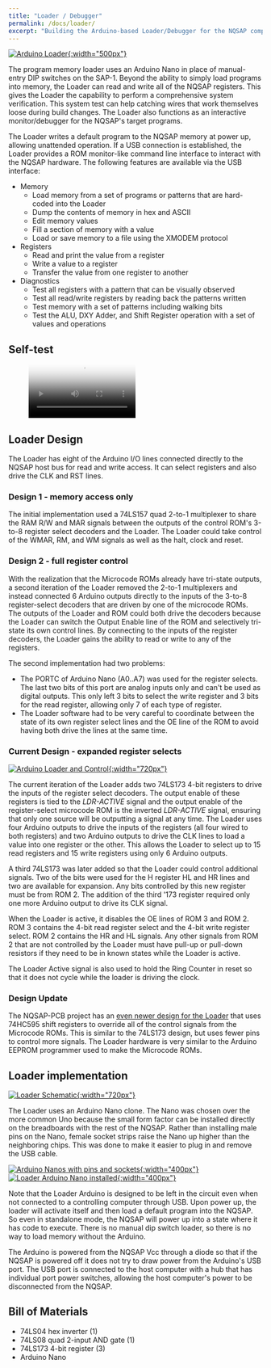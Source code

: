 ```yaml
---
title: "Loader / Debugger"
permalink: /docs/loader/
excerpt: "Building the Arduino-based Loader/Debugger for the NQSAP computer"
---
```


[![Arduino Loader](../../assets/images/loader.jpg "loader"){:width="500px"}](../../assets/images/loader.jpg)

The program memory loader uses an Arduino Nano in place of manual-entry DIP switches on
the SAP-1.  Beyond the ability to simply load programs into memory, the Loader can read
and write all of the NQSAP registers.  This gives the Loader the capability to perform a
comprehensive system verification.  This system test can help catching wires that work
themselves loose during build changes.  The Loader also functions as an interactive
monitor/debugger for the NQSAP's target programs.

The Loader writes a default program to the NQSAP memory at power up, allowing unattended
operation.  If a USB connection is established, the Loader provides a ROM monitor-like
command line interface to interact with the NQSAP hardware.  The following features are
available via the USB interface:

* Memory
  * Load memory from a set of programs or patterns that are hard-coded into the Loader
  * Dump the contents of memory in hex and ASCII
  * Edit memory values
  * Fill a section of memory with a value
  * Load or save memory to a file using the XMODEM protocol
* Registers
  * Read and print the value from a register
  * Write a value to a register
  * Transfer the value from one register to another
* Diagnostics
  * Test all registers with a pattern that can be visually observed
  * Test all read/write registers by reading back the patterns written
  * Test memory with a set of patterns including walking bits
  * Test the ALU, DXY Adder, and Shift Register operation with a set of values and
  operations

## Self-test

<figure class="video_container">
  <video controls="true" width="50%" allowfullscreen="true" poster="../../assets/videos/self-test.png">
    <source src="../../assets/videos/self-test.mp4" type="video/mp4">
  </video>
</figure>

## Loader Design

The Loader has eight of the Arduino I/O lines connected directly to the NQSAP
host bus for read and write access.  It can select registers and also drive the CLK and
RST lines.

### Design 1 - memory access only

The initial implementation used a 74LS157 quad 2-to-1 multiplexer to share the RAM R/W and
MAR signals between the outputs of the control ROM's 3-to-8 register select decoders and
the Loader.  The Loader could take control of the WMAR, RM, and WM signals as well as the
halt, clock and reset.

### Design 2 - full register control

With the realization that the Microcode ROMs already have tri-state outputs, a second
iteration of the Loader removed the 2-to-1 multiplexers and instead connected 6 Arduino
outputs directly to the inputs of the 3-to-8 register-select decoders that are driven by
one of the microcode ROMs.  The outputs of the Loader and ROM could both drive the
decoders because the Loader can switch the Output Enable line of the ROM and selectively
tri-state its own control lines.  By connecting to the inputs of the register decoders,
the Loader gains the ability to read or write to any of the registers.

The second implementation had two problems:

* The PORTC of Arduino Nano (A0..A7) was used for the register selects.  The last two bits
of this port are analog inputs only and can't be used as digital outputs. This only left
3 bits to select the write register and 3 bits for the read register, allowing only 7
of each type of register.
* The Loader software had to be very careful to coordinate between the state of its own
register select lines and the OE line of the ROM to avoid having both drive the lines at
the same time.

### Current Design - expanded register selects

[![Arduino Loader and Control](../../assets/images/loader-and-control.jpg "loader and control logic"){:width="720px"}](../../assets/images/loader-and-control.jpg)

The current iteration of the Loader adds two 74LS173 4-bit registers to drive the inputs
of the register select decoders.  The output enable of these registers is tied to the
*LDR-ACTIVE* signal and the output enable of the register-select microcode ROM is the
inverted *LDR-ACTIVE* signal, ensuring that only one source will be outputting a signal at
any time. The Loader uses four Arduino outputs to drive the inputs of the registers (all
four wired to both registers) and two Arduino outputs to drive the CLK lines to load a
value into one register or the other.  This allows the Loader to select up to 15 read
registers and 15 write registers using only 6 Arduino outputs.  

A third 74LS173 was later added so that the Loader could control additional signals.  Two
of the bits were used for the H register HL and HR lines and two are available for
expansion.  Any bits controlled by this new register must be from ROM 2.  The addition of
the third '173 register required only one more Arduino output to drive its CLK signal.

When the Loader is active, it disables the OE lines of ROM 3 and ROM 2.  ROM 3 contains
the 4-bit read register select and the 4-bit write register select.  ROM 2 contains the
HR and HL signals.  Any other signals from ROM 2 that are not controlled by the Loader
must have pull-up or pull-down resistors if they need to be in known states while the
Loader is active.

The Loader Active signal is also used to hold the Ring Counter in reset so that it does
not cycle while the loader is driving the clock.

### Design Update

The NQSAP-PCB project has an [even newer design for the Loader](https://tomnisbet.github.io/nqsap-pcb/docs/loader/) 
that uses 74HC595 shift registers to override all of the control signals from the Microcode ROMs.
This is similar to the 74LS173 design, but uses fewer pins to control more signals.  The Loader hardware 
is very similar to the Arduino EEPROM programmer used to make the Microcode ROMs.

## Loader implementation

[![Loader Schematic](../../assets/images/loader-schematic.png "loader/debugger schematic logic"){:width="720px"}](../../assets/images/loader-schematic.png)

The Loader uses an Arduino Nano clone.  The Nano was chosen over the more common Uno
because the small form factor can be installed directly on the breadboards with the rest
of the NQSAP.  Rather than installing male pins on the Nano, female socket strips raise
the Nano up higher than the neighboring chips.  This was done to make it easier to plug in
and remove the USB cable.

[![Arduino Nanos with pins and sockets](../../assets/images/arduino-nanos.jpg "Arduino Nanos"){:width="400px"}](../../assets/images/arduino-nanos.jpg) [![Loader Arduino Nano installed](../../assets/images/loader-arduino.jpg "Loader Arduino"){:width="400px"}](../../assets/images/loader-arduino.jpg)

Note that the Loader Arduino is designed to be left in the circuit even when not connected
to a controlling computer through USB.  Upon power up, the loader will activate itself and
then load a default program into the NQSAP.  So even in standalone mode, the NQSAP will
power up into a state where it has code to execute.  There is no manual dip switch loader,
so there is no way to load memory without the Arduino.

The Arduino is powered from the NQSAP Vcc through a diode so that if the NQSAP is powered
off it does not try to draw power from the Arduino's USB port.  The USB port is connected
to the host computer with a hub that has individual port power switches, allowing the host
computer's power to be disconnected from the NQSAP.

## Bill of Materials

* 74LS04 hex inverter (1)
* 74LS08 quad 2-input AND gate (1)
* 74LS173 4-bit register (3)
* Arduino Nano

